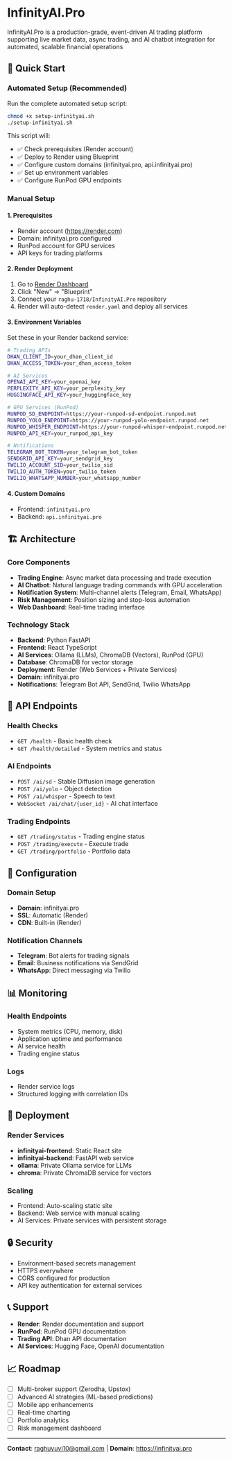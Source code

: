 # InfinityAI.Pro
InfinityAI.Pro is a production-grade, event-driven AI trading platform supporting live market data, async trading, and AI chatbot integration for automated, scalable financial operations

## 🚀 Quick Start

### Automated Setup (Recommended)
Run the complete automated setup script:

```bash
chmod +x setup-infinityai.sh
./setup-infinityai.sh
```

This script will:
- ✅ Check prerequisites (Render account)
- ✅ Deploy to Render using Blueprint
- ✅ Configure custom domains (infinityai.pro, api.infinityai.pro)
- ✅ Set up environment variables
- ✅ Configure RunPod GPU endpoints

### Manual Setup

#### 1. Prerequisites
- Render account (https://render.com)
- Domain: infinityai.pro configured
- RunPod account for GPU services
- API keys for trading platforms

#### 2. Render Deployment
1. Go to [Render Dashboard](https://dashboard.render.com)
2. Click "New" → "Blueprint"
3. Connect your `raghu-1718/InfinityAI.Pro` repository
4. Render will auto-detect `render.yaml` and deploy all services

#### 3. Environment Variables
Set these in your Render backend service:

```bash
# Trading APIs
DHAN_CLIENT_ID=your_dhan_client_id
DHAN_ACCESS_TOKEN=your_dhan_access_token

# AI Services
OPENAI_API_KEY=your_openai_key
PERPLEXITY_API_KEY=your_perplexity_key
HUGGINGFACE_API_KEY=your_huggingface_key

# GPU Services (RunPod)
RUNPOD_SD_ENDPOINT=https://your-runpod-sd-endpoint.runpod.net
RUNPOD_YOLO_ENDPOINT=https://your-runpod-yolo-endpoint.runpod.net
RUNPOD_WHISPER_ENDPOINT=https://your-runpod-whisper-endpoint.runpod.net
RUNPOD_API_KEY=your_runpod_api_key

# Notifications
TELEGRAM_BOT_TOKEN=your_telegram_bot_token
SENDGRID_API_KEY=your_sendgrid_key
TWILIO_ACCOUNT_SID=your_twilio_sid
TWILIO_AUTH_TOKEN=your_twilio_token
TWILIO_WHATSAPP_NUMBER=your_whatsapp_number
```

#### 4. Custom Domains
- Frontend: `infinityai.pro`
- Backend: `api.infinityai.pro`

## 🏗️ Architecture

### Core Components
- **Trading Engine**: Async market data processing and trade execution
- **AI Chatbot**: Natural language trading commands with GPU acceleration
- **Notification System**: Multi-channel alerts (Telegram, Email, WhatsApp)
- **Risk Management**: Position sizing and stop-loss automation
- **Web Dashboard**: Real-time trading interface

### Technology Stack
- **Backend**: Python FastAPI
- **Frontend**: React TypeScript
- **AI Services**: Ollama (LLMs), ChromaDB (Vectors), RunPod (GPU)
- **Database**: ChromaDB for vector storage
- **Deployment**: Render (Web Services + Private Services)
- **Domain**: infinityai.pro
- **Notifications**: Telegram Bot API, SendGrid, Twilio WhatsApp

## 📡 API Endpoints

### Health Checks
- `GET /health` - Basic health check
- `GET /health/detailed` - System metrics and status

### AI Endpoints
- `POST /ai/sd` - Stable Diffusion image generation
- `POST /ai/yolo` - Object detection
- `POST /ai/whisper` - Speech to text
- `WebSocket /ai/chat/{user_id}` - AI chat interface

### Trading Endpoints
- `GET /trading/status` - Trading engine status
- `POST /trading/execute` - Execute trade
- `GET /trading/portfolio` - Portfolio data

## 🔧 Configuration

### Domain Setup
- **Domain**: infinityai.pro
- **SSL**: Automatic (Render)
- **CDN**: Built-in (Render)

### Notification Channels
- **Telegram**: Bot alerts for trading signals
- **Email**: Business notifications via SendGrid
- **WhatsApp**: Direct messaging via Twilio

## 📊 Monitoring

### Health Endpoints
- System metrics (CPU, memory, disk)
- Application uptime and performance
- AI service health
- Trading engine status

### Logs
- Render service logs
- Structured logging with correlation IDs

## 🚀 Deployment

### Render Services
- **infinityai-frontend**: Static React site
- **infinityai-backend**: FastAPI web service
- **ollama**: Private Ollama service for LLMs
- **chroma**: Private ChromaDB service for vectors

### Scaling
- Frontend: Auto-scaling static site
- Backend: Web service with manual scaling
- AI Services: Private services with persistent storage

## 🔒 Security

- Environment-based secrets management
- HTTPS everywhere
- CORS configured for production
- API key authentication for external services

## 📞 Support

- **Render**: Render documentation and support
- **RunPod**: RunPod GPU documentation
- **Trading API**: Dhan API documentation
- **AI Services**: Hugging Face, OpenAI documentation

## 📈 Roadmap

- [ ] Multi-broker support (Zerodha, Upstox)
- [ ] Advanced AI strategies (ML-based predictions)
- [ ] Mobile app enhancements
- [ ] Real-time charting
- [ ] Portfolio analytics
- [ ] Risk management dashboard

---

**Contact**: raghuyuvi10@gmail.com | **Domain**: https://infinityai.pro
